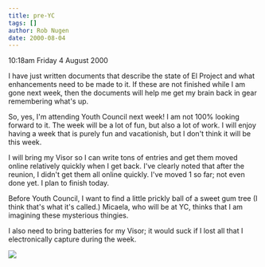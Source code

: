 ```yaml
---
title: pre-YC
tags: []
author: Rob Nugen
date: 2000-08-04
---
```


<p class=date>10:18am Friday 4 August 2000</p>

<p>I have just written documents that describe the state of El Project and what enhancements need to be made to it.  If these are not finished while I am gone next week, then the documents will help me get my brain back in gear remembering what's up.

<p>So, yes, I'm attending Youth Council next week!  I am not 100% looking forward to it.  The week will be a lot of fun, but also a lot of work.  I will enjoy having a week that is purely fun and vacationish, but I don't think it will be this week.

<p>I will bring my Visor so I can write tons of entries and get them moved online relatively quickly when I get back.  I've clearly noted that after the reunion, I didn't get them all online quickly.  I've moved 1 so far; not even done yet.  I plan to finish today.

<p>Before Youth Council, I want to find a little prickly ball of a sweet gum tree (I think that's what it's called.) Micaela, who will be at YC, thinks that I am imagining these mysterious thingies.

<p>I also need to bring batteries for my Visor; it would suck if I lost all that I electronically capture during the week.

<p><img src="/images/rob/wL-ROB.gif">

